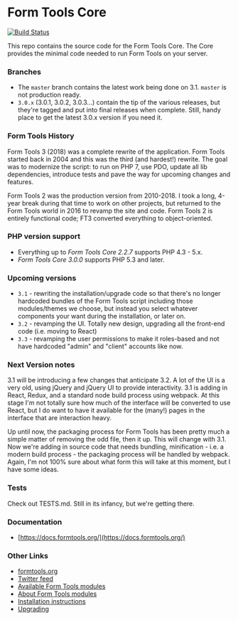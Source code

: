 # Form Tools Core

[![Build Status](https://travis-ci.org/formtools/core.svg?branch=master)](https://travis-ci.org/formtools/core)

This repo contains the source code for the Form Tools Core. The Core provides the minimal code needed to run Form Tools
on your server. 

### Branches 

- The `master` branch contains the latest work being done on 3.1. `master` is not production ready.
- `3.0.x` (3.0.1, 3.0.2, 3.0.3...) contain the tip of the various releases, but they're tagged and put into final releases when complete. Still, handy place to get the latest 3.0.x version if you need it. 

### Form Tools History

Form Tools 3 (2018) was a complete rewrite of the application. Form Tools started back in 2004 and this was the third 
(and hardest!) rewrite. The goal was to modernize the script: to run on PHP 7, use PDO, update all lib dependencies, introduce tests and pave the way for upcoming changes and features.

Form Tools 2 was the production version from 2010-2018. I took a long, 4-year break during that time to work on other projects, but returned to the Form Tools world in 2016 to revamp the site and code. Form Tools 2 is entirely functional code; FT3 converted everything to object-oriented.

### PHP version support

- Everything up to *Form Tools Core 2.2.7* supports PHP 4.3 - 5.x.
- *Form Tools Core 3.0.0* supports PHP 5.3 and later.

### Upcoming versions

- `3.1` - rewriting the installation/upgrade code so that there's no longer hardcoded bundles of the Form Tools script including those modules/themes we choose, but instead you select whatever components your want during the installation, or later on. 
- `3.2` - revamping the UI. Totally new design, upgrading all the front-end code (i.e. moving to React)
- `3.3` - revamping the user permissions to make it roles-based and not have hardcoded "admin" and "client" accounts like now.

### Next Version notes

3.1 will be introducing a few changes that anticipate 3.2. A lot of the UI is a very old, using jQuery and jQuery UI 
to provide interactivity. 3.1 is adding in React, Redux, and a standard node build process using webpack. At this stage
I'm not totally sure how much of the interface will be converted to use React, but I do want to have it available for the 
(many!) pages in the interface that are interaction heavy. 

Up until now, the packaging process for Form Tools has been pretty much a simple matter of removing the odd file, then 
it up. This will change with 3.1. Now we're adding in source code that needs bundling, minification - i.e. a modern build
process - the packaging process will be handled by webpack. Again, I'm not 100% sure about what form this will take at 
this moment, but I have some ideas.   

### Tests

Check out TESTS.md. Still in its infancy, but we're getting there.


### Documentation

- [https://docs.formtools.org/](https://docs.formtools.org/)


### Other Links

- [formtools.org](https://formtools.org/)
- [Twitter feed](https://twitter.com/formtools/)
- [Available Form Tools modules](https://modules.formtools.org/)
- [About Form Tools modules](https://docs.formtools.org/userdoc/modules/) 
- [Installation instructions](https://docs.formtools.org/userdoc/modules/installing/)
- [Upgrading](https://docs.formtools.org/userdoc/modules/upgrading/)
